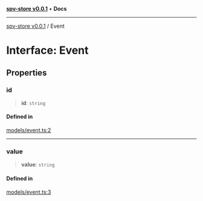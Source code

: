 [**spv-store v0.0.1**](../README.md) • **Docs**

***

[spv-store v0.0.1](../globals.md) / Event

# Interface: Event

## Properties

### id

> **id**: `string`

#### Defined in

[models/event.ts:2](https://github.com/shruggr/ts-casemod-spv/blob/02da5207bded388f76e8bebbed39ca525a18e420/src/models/event.ts#L2)

***

### value

> **value**: `string`

#### Defined in

[models/event.ts:3](https://github.com/shruggr/ts-casemod-spv/blob/02da5207bded388f76e8bebbed39ca525a18e420/src/models/event.ts#L3)
